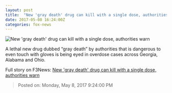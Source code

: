 ```yaml
---
layout: post
title:  "New 'gray death' drug can kill with a single dose, authorities warn"
date: 2017-05-08 16:24:00Z
categories: fox-news
---
```


![New 'gray death' drug can kill with a single dose, authorities warn](http://a57.foxnews.com/images.foxnews.com/content/fox-news/health/2017/05/08/authorities-warn-on-dangerous-new-gray-death-drug-that-can-kill-with-single-dose/_jcr_content/par/featured-media/media-0.img.jpg/0/0/1494261255231.jpg?ve=1)

A lethal new drug dubbed “gray death” by authorities that is dangerous to even touch with gloves is being eyed in overdose cases across Georgia, Alabama and Ohio.


Full story on F3News: [New 'gray death' drug can kill with a single dose, authorities warn](http://www.f3nws.com/n/d3dYjB)

> Posted on: Monday, May 8, 2017 9:24:00 PM
